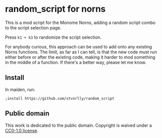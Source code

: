 # random_script for norns

This is a mod script for the Monome Norns, adding a random script combo to the script selection page.

Press `k1 + k3` to randomize the script selection.

For anybody curious, this approach can be used to add onto any existing Norns functions. The limit, as far as I can tell, is that the new code must run either before or after the existing code, making it harder to mod something in the middle of a function. If there's a better way, please let me know.

## Install

In maiden, run:
```
;install https://github.com/stvnrlly/random_script
```

## Public domain

This work is dedicated to the public domain. Copyright is waived under a
[CC0-1.0 license](LICENSE.md).
